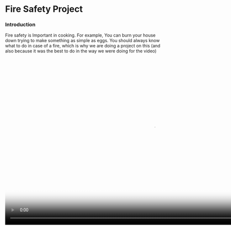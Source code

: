 <html>
  <h1>
    Fire Safety Project
  </h1>
  <h3>
    Introduction
  </h3>  
  <p>
    Fire safety is Important in cooking. For example, You can burn your house down trying to make something as simple as eggs. You should     always know what to do in case of a fire, which is why we are doing a project on this (and also because it was the best to do in the       way we were doing for the video)
  </p>
  <video src="" poster="Poster.png" width="960" height="540" controls preload
</html>
